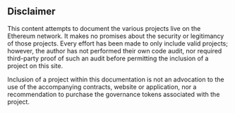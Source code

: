 ## Disclaimer

This content attempts to document the various projects live on the Ethereum network. It makes no promises about the security or legitimancy of those projects. Every effort has been made to only include valid projects; however, the author has not performed their own code audit, nor required third-party proof of such an audit before permitting the inclusion of a project on this site.

Inclusion of a project within this documentation is not an advocation to the use of the accompanying contracts, website or application, nor a recommendation to purchase the governance tokens associated with the project.

